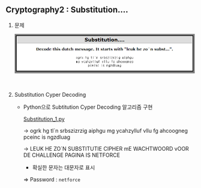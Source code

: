 ## Cryptography2 : Substitution....



1. 문제

   ![1588249104939](./images/1588249104939.png)


<br>

2. Substitution Cyper Decoding

   - Python으로 Subtitution Cyper Decoding 알고리즘 구현

     [Substitution_1.py](https://github.com/Lee-YongHa/Forensic-Tool/blob/master/Substitution/Substitution_1.py)
   
     → ogrk hg tl`n srbszizrzig aiphgu mg ycahzylluf vllu fg ahcoogneg pceinc is ngzdluag
   
     → LEUK HE ZO`N SUBSTITUTIE CIPHER mE WACHTWOORD vOOR DE CHALLENGE PAGINA IS NETFORCE
   
     - 확실한 문자는 대문자로 표시
   
     ⇒ Password : `netforce`
